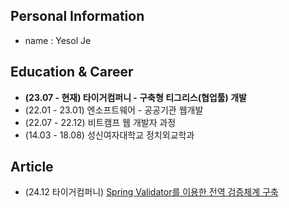 ## Personal Information
* name : Yesol Je
## Education & Career
* __(23.07 - 현재) 타이거컴퍼니 - 구축형 티그리스(협업툴) 개발__
* (22.01 - 23.01) 엔소프트웨어 - 공공기관 웹개발
* (22.07 - 22.12) 비트캠프 웹 개발자 과정
* (14.03 - 18.08) 성신여자대학교 정치외교학과
## Article
* (24.12 타이거컴퍼니) [Spring Validator를 이용한 전역 검증체계 구축](https://yesolje.tistory.com/entry/%ED%94%84%EB%A1%9C%EC%A0%9D%ED%8A%B8-%EC%A0%84%EC%97%AD-%EA%B2%80%EC%A6%9D-%EC%B2%B4%EA%B3%84-%EA%B5%AC%EC%B6%95-Spring-Validator-%EC%99%80-Binding-Result-%ED%99%9C%EC%9A%A9)
<!--## Article
* article 1
* article 2
-->

